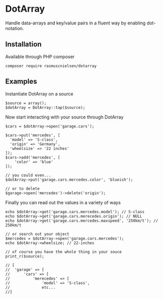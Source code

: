 # DotArray

Handle data-arrays and key/value pairs in a fluent way by enabling dot-notation.

## Installation

Available through PHP composer

```
composer require rasmuscnielsen/dotarray
```


## Examples

Instantiate DotArray on a source
```
$source = array();
$dotArray = DotArray::tap($source);
```

Now start interacting with your source through DotArray
```
$cars = $dotArray->open('garage.cars');

$cars->put('mercedes', [
  'model' => 'S-class', 
  'origin' => 'Germany',
  'wheelsize' => '22 inches'
]);
$cars->add('mercedes', [
    'color' => 'blue'
]);

// you could even...
$dotArray->put('garage.cars.mercedes.color', 'blueish');

// or to delete
$garage->open('mercedes')->delete('origin');
```

Finally you can read out the values in a variety of ways
```
echo $dotArray->get('garage.cars.mercedes.model'); // S-class
echo $dotArray->get('garage.cars.merecedes.origin'); // NULL
echo $dotArray->get('garage.cars.mercedes.maxspeed', '250km/t'); // 250km/t

// or search out your object
$mercedes = $dotArray->open('garage.cars.mercedes');
echo $dotArray->wheelsize; // 22-inches

// of course you have the whole thing in your souce 
print_r($source); 

// [
//	'garage' => [
//    	'cars' => [
//        	'merecedes' => [
//				'model' => 'S-class',
//				etc...
//]
```
